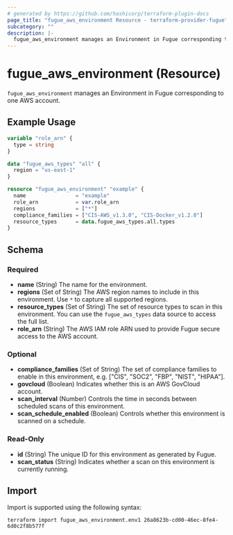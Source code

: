 ```yaml
---
# generated by https://github.com/hashicorp/terraform-plugin-docs
page_title: "fugue_aws_environment Resource - terraform-provider-fugue"
subcategory: ""
description: |-
  fugue_aws_environment manages an Environment in Fugue corresponding to one AWS account.
---
```


# fugue_aws_environment (Resource)

`fugue_aws_environment` manages an Environment in Fugue corresponding to one AWS account.

## Example Usage

```terraform
variable "role_arn" {
  type = string
}

data "fugue_aws_types" "all" {
  region = "us-east-1"
}

resource "fugue_aws_environment" "example" {
  name                = "example"
  role_arn            = var.role_arn
  regions             = ["*"]
  compliance_families = ["CIS-AWS_v1.3.0", "CIS-Docker_v1.2.0"]
  resource_types      = data.fugue_aws_types.all.types
}
```

<!-- schema generated by tfplugindocs -->
## Schema

### Required

- **name** (String) The name for the environment.
- **regions** (Set of String) The AWS region names to include in this environment. Use `*` to capture all supported regions.
- **resource_types** (Set of String) The set of resource types to scan in this environment. You can use the `fugue_aws_types` data source to access the full list.
- **role_arn** (String) The AWS IAM role ARN used to provide Fugue secure access to the AWS account.

### Optional

- **compliance_families** (Set of String) The set of compliance families to enable in this environment, e.g. ["CIS", "SOC2", "FBP", "NIST", "HIPAA"].
- **govcloud** (Boolean) Indicates whether this is an AWS GovCloud account.
- **scan_interval** (Number) Controls the time in seconds between scheduled scans of this environment.
- **scan_schedule_enabled** (Boolean) Controls whether this environment is scanned on a schedule.

### Read-Only

- **id** (String) The unique ID for this environment as generated by Fugue.
- **scan_status** (String) Indicates whether a scan on this environment is currently running.

## Import

Import is supported using the following syntax:

```shell
terraform import fugue_aws_environment.env1 26a8623b-cd00-46ec-8fe4-6d0c2f8b577f
```
